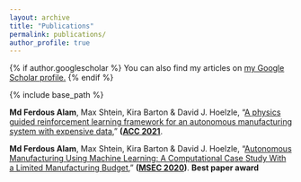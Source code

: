 ```yaml
---
layout: archive
title: "Publications"
permalink: publications/
author_profile: true
---
```


{% if author.googlescholar %}
  You can also find my articles on <u><a href="{{author.googlescholar}}">my Google Scholar profile</a>.</u>
{% endif %}

{% include base_path %}

**Md Ferdous Alam**, Max Shtein, Kira Barton & David J. Hoelzle, “[A  physics guided reinforcement learning framework for an autonomous manufacturing system with expensive data](),” **([ACC 2021](https://acc2021.a2c2.org/)**. 


**Md Ferdous Alam**, Max Shtein, Kira Barton & David J. Hoelzle, “[Autonomous Manufacturing Using Machine Learning: A Computational Case Study With a Limited Manufacturing Budget](https://asmedigitalcollection.asme.org/MSEC/proceedings-abstract/MSEC2020/84263/V002T07A009/1095697),” **([MSEC 2020](https://event.asme.org/MSEC-2020))**. **Best paper award**

